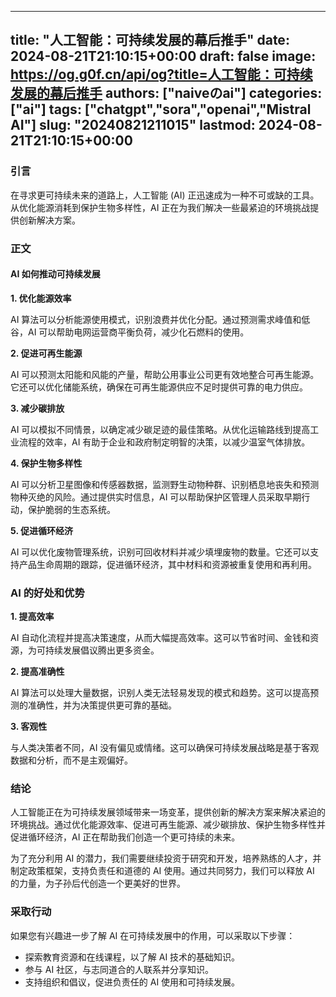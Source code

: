 
---
title: "人工智能：可持续发展的幕后推手"
date: 2024-08-21T21:10:15+00:00
draft: false
image: https://og.g0f.cn/api/og?title=人工智能：可持续发展的幕后推手
authors: ["naiveのai"]
categories: ["ai"]
tags: ["chatgpt","sora","openai","Mistral AI"]
slug: "20240821211015"
lastmod: 2024-08-21T21:10:15+00:00
---
### 引言

在寻求更可持续未来的道路上，人工智能 (AI) 正迅速成为一种不可或缺的工具。从优化能源消耗到保护生物多样性，AI 正在为我们解决一些最紧迫的环境挑战提供创新解决方案。

### 正文

#### AI 如何推动可持续发展

**1. 优化能源效率**

AI 算法可以分析能源使用模式，识别浪费并优化分配。通过预测需求峰值和低谷，AI 可以帮助电网运营商平衡负荷，减少化石燃料的使用。

**2. 促进可再生能源**

AI 可以预测太阳能和风能的产量，帮助公用事业公司更有效地整合可再生能源。它还可以优化储能系统，确保在可再生能源供应不足时提供可靠的电力供应。

**3. 减少碳排放**

AI 可以模拟不同情景，以确定减少碳足迹的最佳策略。从优化运输路线到提高工业流程的效率，AI 有助于企业和政府制定明智的决策，以减少温室气体排放。

**4. 保护生物多样性**

AI 可以分析卫星图像和传感器数据，监测野生动物种群、识别栖息地丧失和预测物种灭绝的风险。通过提供实时信息，AI 可以帮助保护区管理人员采取早期行动，保护脆弱的生态系统。

**5. 促进循环经济**

AI 可以优化废物管理系统，识别可回收材料并减少填埋废物的数量。它还可以支持产品生命周期的跟踪，促进循环经济，其中材料和资源被重复使用和再利用。

### AI 的好处和优势

**1. 提高效率**

AI 自动化流程并提高决策速度，从而大幅提高效率。这可以节省时间、金钱和资源，为可持续发展倡议腾出更多资金。

**2. 提高准确性**

AI 算法可以处理大量数据，识别人类无法轻易发现的模式和趋势。这可以提高预测的准确性，并为决策提供更可靠的基础。

**3. 客观性**

与人类决策者不同，AI 没有偏见或情绪。这可以确保可持续发展战略是基于客观数据和分析，而不是主观偏好。

### 结论

人工智能正在为可持续发展领域带来一场变革，提供创新的解决方案来解决紧迫的环境挑战。通过优化能源效率、促进可再生能源、减少碳排放、保护生物多样性并促进循环经济，AI 正在帮助我们创造一个更可持续的未来。

为了充分利用 AI 的潜力，我们需要继续投资于研究和开发，培养熟练的人才，并制定政策框架，支持负责任和道德的 AI 使用。通过共同努力，我们可以释放 AI 的力量，为子孙后代创造一个更美好的世界。

### 采取行动

如果您有兴趣进一步了解 AI 在可持续发展中的作用，可以采取以下步骤：

* 探索教育资源和在线课程，以了解 AI 技术的基础知识。
* 参与 AI 社区，与志同道合的人联系并分享知识。
* 支持组织和倡议，促进负责任的 AI 使用和可持续发展。